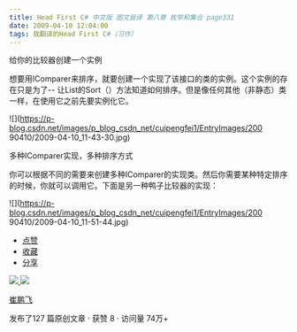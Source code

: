 ```yaml
---
title: Head First C# 中文版 图文皆译 第八章 枚举和集合 page331
date: 2009-04-10 12:04:00
tags: 我翻译的Head First C#（习作）
---
```

给你的比较器创建一个实例

  

想要用IComparer来排序，就要创建一个实现了该接口的类的实例。这个实例的存在只是为了--
让List的Sort（）方法知道如何排序。但是像任何其他（非静态）类一样，在使用它之前先要实例化它。

  

![](https://p-blog.csdn.net/images/p_blog_csdn_net/cuipengfei1/EntryImages/200
90410/2009-04-10_11-43-30.jpg)

多种IComparer实现，多种排序方式

  

你可以根据不同的需要来创建多种IComparer的实现类。然后你需要某种特定排序的时候，你就可以调用它。下面是另一种鸭子比较器的实现：

  

![](https://p-blog.csdn.net/images/p_blog_csdn_net/cuipengfei1/EntryImages/200
90410/2009-04-10_11-51-44.jpg)

  * [ 点赞  ](javascript:;)
  * [ 收藏  ](javascript:;)
  * [ 分享 ](javascript:;)

[ ![](https://profile.csdnimg.cn/5/2/5/3_cuipengfei1)
![](https://g.csdnimg.cn/static/user-reg-year/1x/11.png)
](https://blog.csdn.net/cuipengfei1)

[ 崔鹏飞 ](https://blog.csdn.net/cuipengfei1)

发布了127 篇原创文章  ·  获赞 8  ·  访问量 74万+

